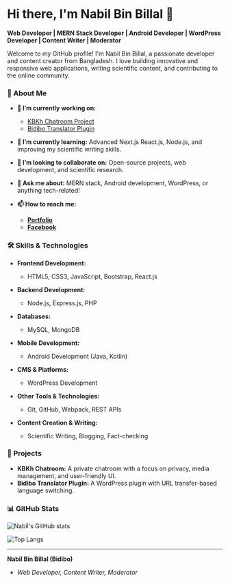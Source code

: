 # Hi there, I'm Nabil Bin Billal 👋

**Web Developer | MERN Stack Developer | Android Developer | WordPress Developer | Content Writer | Moderator**

Welcome to my GitHub profile! I'm Nabil Bin Billal, a passionate developer and content creator from Bangladesh. I love building innovative and responsive web applications, writing scientific content, and contributing to the online community.

### 🌟 About Me

- **🔭 I’m currently working on:**
  - [KBKh Chatroom Project](#)
  - [Bidibo Translator Plugin](https://plugins.bidibo.xyz/)
  
- **🌱 I’m currently learning:** Advanced Next.js React.js, Node.js, and improving my scientific writing skills.

- **👯 I’m looking to collaborate on:** Open-source projects, web development, and scientific research.

- **💬 Ask me about:** MERN stack, Android development, WordPress, or anything tech-related!

- **📫 How to reach me:**
  - **[Portfolio](https://nabil.bidibo.xyz)**
  - **[Facebook](https://www.facebook.com/nabilbinbillal)**

### 🛠️ Skills & Technologies

- **Frontend Development:**
  - HTML5, CSS3, JavaScript, Bootstrap, React.js

- **Backend Development:**
  - Node.js, Express.js, PHP

- **Databases:**
  - MySQL, MongoDB

- **Mobile Development:**
  - Android Development (Java, Kotlin)

- **CMS & Platforms:**
  - WordPress Development

- **Other Tools & Technologies:**
  - Git, GitHub, Webpack, REST APIs

- **Content Creation & Writing:**
  - Scientific Writing, Blogging, Fact-checking

### 🚀 Projects
- **KBKh Chatroom:** A private chatroom with a focus on privacy, media management, and user-friendly UI.
- **Bidibo Translator Plugin:** A WordPress plugin with URL transfer-based language switching.

### 📊 GitHub Stats

![Nabil's GitHub stats](https://github-readme-stats.vercel.app/api?username=nabilbinbillal&show_icons=true&theme=radical)

![Top Langs](https://github-readme-stats.vercel.app/api/top-langs/?username=nabilbinbillal&layout=compact&theme=radical)

---

**Nabil Bin Billal (Bidibo)**
- *Web Developer, Content Writer, Moderator*
